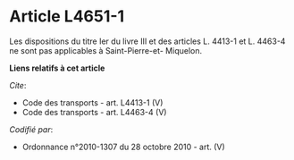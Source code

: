 # Article L4651-1

Les dispositions du titre Ier du livre III et des articles L. 4413-1 et L. 4463-4 ne sont pas applicables à Saint-Pierre-et-
Miquelon.

**Liens relatifs à cet article**

_Cite_:

  - Code des transports - art. L4413-1 (V)
  - Code des transports - art. L4463-4 (V)

_Codifié par_:

  - Ordonnance n°2010-1307 du 28 octobre 2010 - art. (V)
